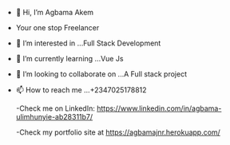 - 👋 Hi, I’m Agbama Akem
- Your one stop Freelancer
- 👀 I’m interested in ...Full Stack Development
- 🌱 I’m currently learning ...Vue Js
- 💞️ I’m looking to collaborate on ...A Full stack project
- 📫 How to reach me ...+2347025178812


  -Check me on LinkedIn: https://www.linkedin.com/in/agbama-ulimhunyie-ab28311b7/
  
  -Check my portfolio site at https://agbamajnr.herokuapp.com/
